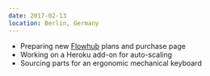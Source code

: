 ```yaml
---
date: 2017-02-13
location: Berlin, Germany
---
```

* Preparing new [Flowhub](https://flowhub.io) plans and purchase page
* Working on a Heroku add-on for auto-scaling
* Sourcing parts for an ergonomic mechanical keyboard
